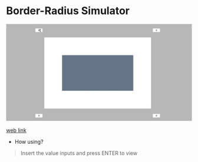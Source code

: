 # Border-Radius Simulator

![simulator gif](./img/simulator.gif)

[web link](https://andre2l2.github.io/BorderRadiusSimulator/)

* How using?
> Insert the value inputs and press ENTER to view
